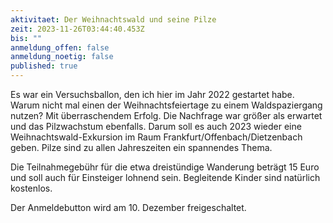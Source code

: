 ```yaml
---
aktivitaet: Der Weihnachtswald und seine Pilze
zeit: 2023-11-26T03:44:40.453Z
bis: ""
anmeldung_offen: false
anmeldung_noetig: false
published: true
---
```

Es war ein Versuchsballon, den ich hier im Jahr 2022 gestartet habe. Warum nicht mal einen der Weihnachtsfeiertage zu einem Waldspaziergang nutzen? Mit überraschendem Erfolg. Die Nachfrage war größer als erwartet und das Pilzwachstum ebenfalls. Darum soll es auch 2023 wieder eine Weihnachtswald-Exkursion im Raum Frankfurt/Offenbach/Dietzenbach geben. Pilze sind zu allen Jahreszeiten ein spannendes Thema.

Die Teilnahmegebühr für die etwa dreistündige Wanderung beträgt 15 Euro und soll auch für Einsteiger lohnend sein. Begleitende Kinder sind natürlich kostenlos.

Der Anmeldebutton wird am 10. Dezember freigeschaltet.
